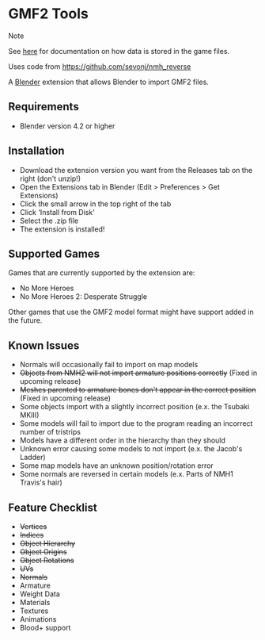 # GMF2 Tools

> [!NOTE]  
> See [here](https://sevonj.github.io/ghm_docs/formats/) for documentation on how data is stored in the game files.

Uses code from https://github.com/sevonj/nmh_reverse

A [Blender](https://www.blender.org) extension that allows Blender to import GMF2 files.

## Requirements
- Blender version 4.2 or higher

## Installation
- Download the extension version you want from the Releases tab on the right (don't unzip!)
- Open the Extensions tab in Blender (Edit > Preferences > Get Extensions)
- Click the small arrow in the top right of the tab
- Click 'Install from Disk'
- Select the .zip file
- The extension is installed!

## Supported Games
Games that are currently supported by the extension are:
- No More Heroes
- No More Heroes 2: Desperate Struggle

Other games that use the GMF2 model format might have support added in the future.

## Known Issues
- Normals will occasionally fail to import on map models
- ~~Objects from NMH2 will not import armature positions correctly~~ (Fixed in upcoming release)
- ~~Meshes parented to armature bones don't appear in the correct position~~ (Fixed in upcoming release)
- Some objects import with a slightly incorrect position (e.x. the Tsubaki MKIII)
- Some models will fail to import due to the program reading an incorrect number of tristrips
- Models have a different order in the hierarchy than they should
- Unknown error causing some models to not import (e.x. the Jacob's Ladder)
- Some map models have an unknown position/rotation error
- Some normals are reversed in certain models (e.x. Parts of NMH1 Travis's hair)

## Feature Checklist
- ~~Vertices~~
- ~~Indices~~
- ~~Object Hierarchy~~
- ~~Object Origins~~
- ~~Object Rotations~~
- ~~UVs~~
- ~~Normals~~
- Armature
- Weight Data
- Materials
- Textures
- Animations
- Blood+ support
